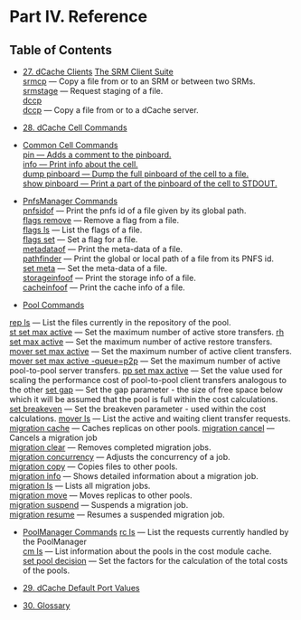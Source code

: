 Part IV. Reference
==================

Table of Contents
------------------

+ [27. dCache Clients](rf-clients-srm.md) 
[The SRM Client Suite](rf-clients-srm.md#the-srm-client-suite)  
[srmcp](rf-clients-srm.md#srmcp) — Copy a file from or to an SRM or between two SRMs.  
[srmstage](rf-clients-srm.md#srmstage) — Request staging of a file.  
[dccp](rf-clients-srm.md#dccp)  
[dccp](rf-clients-srm.md#dccp) — Copy a file from or to a dCache server.  

+ [28. dCache Cell Commands](reference.md#dcache-cell-commands)        
+ [Common Cell Commands](reference.md#common-cell-commands)        
[pin — Adds a comment to the pinboard.](reference.md#pin-adds-a-comment-to-the-pinboard)      
[info — Print info about the cell.](reference.md#info-print-info-about-the-cell)   
[dump pinboard — Dump the full pinboard of the cell to a file.](reference.md#dump-pinboard-dump-the-pinboard-of-the-cell-to-a-file)  
[show pinboard — Print a part of the pinboard of the cell to STDOUT.](reference.md#show-pinboard-print-a-part-of-the-pinboard-of-the-cell-to-stdout)  

+ [PnfsManager Commands](rf-cc-pnfsm.md)    
[pnfsidof](rf-cc-pnfsm.md)  — Print the pnfs id of a file given by its global path.   
[flags remove](rf-cc-pnfsm.md)  — Remove a flag from a file.   
[flags ls](rf-cc-pnfsm.md)  — List the flags of a file.   
[flags set](rf-cc-pnfsm.md) — Set a flag for a file.   
[metadataof](rf-cc-pnfsm.md)  — Print the meta-data of a file.   
[pathfinder](rf-cc-pnfsm.md)  — Print the global or local path of a file from its PNFS id.    
[set meta](rf-cc-pnfsm.md)  — Set the meta-data of a file.  
[storageinfoof](rf-cc-pnfsm.md)  — Print the storage info of a file.     
[cacheinfoof](rf-cc-pnfsm.md)  — Print the cache info of a file.    

+ [Pool Commands](rf-cc-pool.md)

[rep ls](rf-cc-pool.md#rep-ls) — List the files currently in the repository of the pool.  
[st set max active](rf-cc-pool.md#st-set-max-active) — Set the maximum number of active store transfers. 
[rh set max active](rf-cc-pool.md#rh-set-max-active) — Set the maximum number of active restore transfers.  
[mover set max active](rf-cc-pool.md#mover-set-max-active) — Set the maximum number of active client transfers.   
[mover set max active -queue=p2p](rf-cc-pool.md#mover-set-max-active-queuep2p) — Set the maximum number of active pool-to-pool server transfers.
[pp set max active](rf-cc-pool.md#pp-set-max-active) — Set the value used for scaling the performance cost of pool-to-pool client transfers analogous to the other
[set gap](rf-cc-pool.md#set-gap)    — Set the gap parameter - the size of free space below which it will be assumed that the pool is full within the cost calculations.   
[set breakeven](rf-cc-pool.md#set-breakeven)   — Set the breakeven parameter - used within the cost calculations.
[mover ls](rf-cc-pool.md#mover-ls)    — List the active and waiting client transfer requests.  
[migration cache](rf-cc-pool.md#migration-cache)    — Caches replicas on other pools.
[migration cancel](rf-cc-pool.md#migration-cancel)    — Cancels a migration job   
[migration clear](rf-cc-pool.md#migration-clear)    — Removes completed migration jobs.  
[migration concurrency](rf-cc-pool.md#migration-concurrency)   — Adjusts the concurrency of a job.   
[migration copy](rf-cc-pool.md#migration-copy)    — Copies files to other pools.  
[migration info](rf-cc-pool.md#migration-info)   — Shows detailed information about a migration job.  
[migration ls](rf-cc-pool.md#migration-ls)   — Lists all migration jobs.     
[migration move](rf-cc-pool.md#migration-move)   — Moves replicas to other pools.   
[migration suspend](rf-cc-pool.md#migration-suspend)   — Suspends a migration job.  
[migration resume](rf-cc-pool.md#migration-resume)   — Resumes a suspended migration job.  

+ [PoolManager Commands](rf-cc-pm.md)
[rc ls](rf-cc-pm.md#rc-ls) — List the requests currently handled by the PoolManager  
[cm ls](rf-cc-pm.md#cm-ls) — List information about the pools in the cost module cache.   
[set pool decision](rf-cc-pm.md#set-pool-decision) — Set the factors for the calculation of the total costs of the pools.   

+ [29. dCache Default Port Values](rf-ports.md)  

+ [30. Glossary](rf-glossary.md)  
